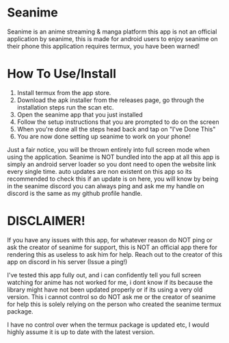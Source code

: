 # Seanime
Seanime is an anime streaming & manga platform this app is not an official application by seanime, this is made for android users to enjoy seanime on their phone this application requires termux, you have been warned!

# How To Use/Install
1) Install termux from the app store.
2) Download the apk installer from the releases page, go through the installation steps run the scan etc.
3) Open the seanime app that you just installed
4) Follow the setup instructions that you are prompted to do on the screen
5) When you're done all the steps head back and tap on "I've Done This"
6) You are now done setting up seanime to work on your phone!

Just a fair notice, you will be thrown entirely into full screen mode when using the application. Seanime is NOT bundled into the app at all this app is simply an android server loader so you dont need to open the website link every single time.
auto updates are non existent on this app so its recommended to check this if an update is on here, you will know by being in the seanime discord you can always ping and ask me my handle on discord is the same as my github profile handle.

# DISCLAIMER!
If you have any issues with this app, for whatever reason do NOT ping or ask the creator of seanime for support, this is NOT an official app there for rendering this as useless to ask him for help. Reach out to the creator of this app on discord in his server (Issue a ping!)

I've tested this app fully out, and i can confidently tell you full screen watching for anime has not worked for me, i dont know if its because the library might have not been updated properly or if its using a very old version. This i cannot control so do NOT ask me or the creator of seanime for help this is solely relying on the person who created the seanime termux package.

I have no control over when the termux package is updated etc, I would highly assume it is up to date with the latest version.
